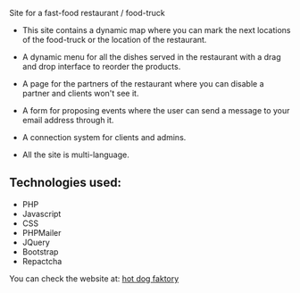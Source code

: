 Site for a fast-food restaurant / food-truck

* This site contains a dynamic map where you can mark the next locations of the food-truck or the location of the restaurant.

* A dynamic menu for all the dishes served in the restaurant with a drag and drop interface to reorder the products.

* A page for the partners of the restaurant where you can disable a partner and clients won't see it.

* A form for proposing events where the user can send a message to your email address through it.

* A connection system for clients and admins.

* All the site is multi-language. 

## Technologies used:

* PHP
* Javascript
* CSS
* PHPMailer
* JQuery
* Bootstrap
* Repactcha

You can check the website at: [hot dog faktory](https://www.esig-sandbox.ch/stefanepntsf/view/main.php)